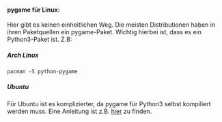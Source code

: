 #### pygame für Linux:

Hier gibt es keinen einheitlichen Weg. Die meisten Distributionen haben in ihren Paketquellen ein pygame-Paket. Wichtig hierbei ist, dass es ein Python3-Paket ist.
Z.B: 

##### Arch Linux
```
pacman -S python-pygame
```

##### Ubuntu
Für Ubuntu ist es komplizierter, da pygame für Python3 selbst kompiliert werden muss. Eine Anleitung ist z.B. [hier][ubu] zu finden.

[ubu]: http://askubuntu.com/questions/401342/how-to-download-pygame-in-python3-3
